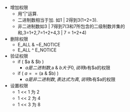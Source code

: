 - 增加权限
	- 用"|"运算. 
	- 二进制数相当于加. 如1 | 2得到3(1+2=3). 
	- 非二进制数如3 | 7得到7(3和7所包含的二级制数并集的和,3=1+2,7=1+2+4,3 | 7 = 1+2+4)
- 删除权限
	- E_ALL & ~E_NOTICE  
	- E_ALL ^ E_NOTICE
- 验证权限
	- if ( $a & $b )
		- $a是二进制数,$a & $b大于0,说明$b有$a的权限
	- if ( $a == ($a & $b) )
		- $a是非二进制数,表达式为真,说明$b有$a的权限
- 设置权限
	- 1 << 1 为 2
	- 1 << 2 为 4
	- 1 << 3 为 8
